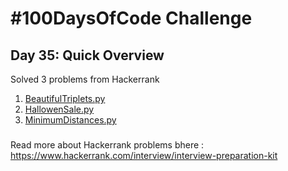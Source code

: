 # #100DaysOfCode Challenge
## Day 35: Quick Overview
Solved 3 problems from Hackerrank  
1. [BeautifulTriplets.py](https://github.com/divyatejakotteti/100DaysOfCode/blob/master/Day%2035/BeautifulTriplets.py)
2. [HallowenSale.py](https://github.com/divyatejakotteti/100DaysOfCode/blob/master/Day%2035/HallowenSale.py)
3. [MinimumDistances.py](https://github.com/divyatejakotteti/100DaysOfCode/blob/master/Day%2035/MinimumDistances.py)
### 
Read more about Hackerrank problems bhere : https://www.hackerrank.com/interview/interview-preparation-kit